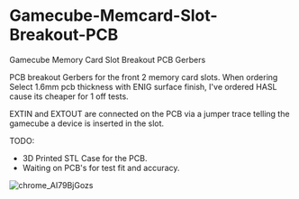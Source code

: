 # Gamecube-Memcard-Slot-Breakout-PCB
Gamecube Memory Card Slot Breakout PCB Gerbers

PCB breakout Gerbers for the front 2 memory card slots.
When ordering Select 1.6mm pcb thickness with ENIG surface finish, I've ordered HASL cause its cheaper for 1 off tests.

EXTIN and EXTOUT are connected on the PCB via a jumper trace telling the gamecube a device is inserted in the slot.

TODO: 
- 3D Printed STL Case for the PCB.
- Waiting on PCB's for test fit and accuracy.


![chrome_AI79BjGozs](https://github.com/silverstee1/Gamecube-Memcard-Slot-Breakout-PCB/assets/54997238/f2f553bd-baab-44b1-9f46-e6dd70573351)

